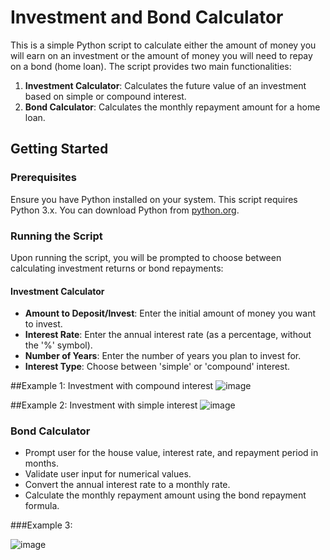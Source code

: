 # Investment and Bond Calculator

This is a simple Python script to calculate either the amount of money you will earn on an investment or the amount of money you will need to repay on a bond (home loan). The script provides two main functionalities:
1. **Investment Calculator**: Calculates the future value of an investment based on simple or compound interest.
2. **Bond Calculator**: Calculates the monthly repayment amount for a home loan.

## Getting Started

### Prerequisites

Ensure you have Python installed on your system. This script requires Python 3.x. You can download Python from [python.org](https://www.python.org/downloads/).


### Running the Script

Upon running the script, you will be prompted to choose between calculating investment returns or bond repayments:


#### Investment Calculator

- **Amount to Deposit/Invest**: Enter the initial amount of money you want to invest.
- **Interest Rate**: Enter the annual interest rate (as a percentage, without the '%' symbol).
- **Number of Years**: Enter the number of years you plan to invest for.
- **Interest Type**: Choose between 'simple' or 'compound' interest.

##Example 1: Investment with compound interest
![image](https://github.com/nkateko75/Python-Financial-calculator/assets/169161209/7953f56c-cd7d-43b2-b7af-412f992d0675)


##Example 2: Investment with simple interest
![image](https://github.com/nkateko75/Python-Financial-calculator/assets/169161209/538e68ec-1d53-4859-a797-945a92d40a32)


### Bond Calculator
- Prompt user for the house value, interest rate, and repayment period in months.
- Validate user input for numerical values.
- Convert the annual interest rate to a monthly rate.
- Calculate the monthly repayment amount using the bond repayment formula.

###Example 3:

![image](https://github.com/nkateko75/Python-Financial-calculator/assets/169161209/e73567fc-e0e2-466a-944a-fee376b36ec2)

